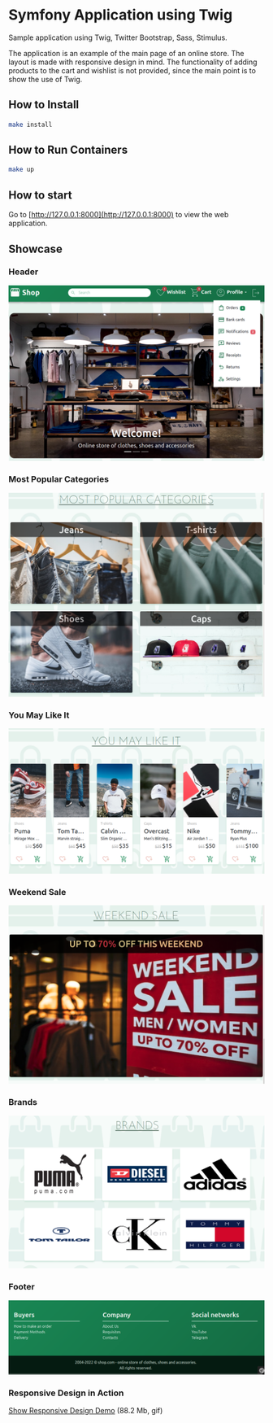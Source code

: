 # Symfony Application using Twig

Sample application using Twig, Twitter Bootstrap, Sass, Stimulus.

The application is an example of the main page of an online store. The layout is made with responsive design in mind. The functionality of adding products to the cart and wishlist is not provided, since the main point is to show the use of Twig.

## How to Install

```bash
make install
```

## How to Run Containers

```bash
make up
```

## How to start
Go to [http://127.0.0.1:8000](http://127.0.0.1:8000) to view the web application.

## Showcase
### Header
![Header](https://github.com/grn-it/assets/blob/main/symfony-application-using-twig/header.png)

### Most Popular Categories
![Most Popular Categories](https://github.com/grn-it/assets/blob/main/symfony-application-using-twig/most_popular_categories.png)

### You May Like It
![You May Like It](https://github.com/grn-it/assets/blob/main/symfony-application-using-twig/you_may_like_it.png)

### Weekend Sale
![Weekend Sale](https://github.com/grn-it/assets/blob/main/symfony-application-using-twig/weekend_sale.png)

### Brands
![Brands](https://github.com/grn-it/assets/blob/main/symfony-application-using-twig/brands.png)

### Footer
![Footer](https://github.com/grn-it/assets/blob/main/symfony-application-using-twig/footer.png)

### Responsive Design in Action
[Show Responsive Design Demo](https://github.com/grn-it/assets/tree/main/symfony-application-using-twig) (88.2 Mb, gif)
